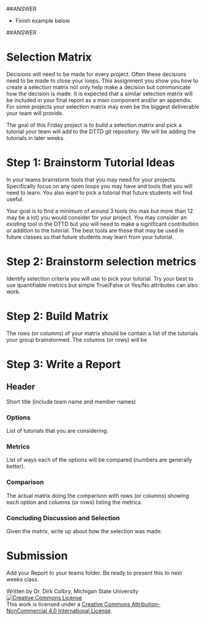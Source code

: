 ##ANSWER

- Finish example below

##ANSWER

# Selection Matrix

Decisions will need to be made for every project.  Often these decisions need to be made to close your loops.  This assignment you show you how to create a selection matrix not only help make a decision but communicate how the decision is made.  It is expected that a similar selection matrix will be included in your final report as a main component and/or an appendix.   For some projects your selection matrix may even be the biggest deliverable your team will provide.  

The goal of this Friday project is to build a selection matrix and pick a tutorial your team will add to the DTTD git repository.  We will be adding the tutorials in later weeks. 

# Step 1: Brainstorm Tutorial Ideas

In your teams brainstorm tools that you may need for your projects.  Specifically focus on any open loops you may have and tools that you will need to learn. You also want to pick a tutorial that future students will find useful. 

Your goal is to find a minimum of around 3 tools (no max but more than 12 may be a lot) you would consider for your project.  You may consider an existing tool in the DTTD but you will need to make a significant contribution or addition to the tutorial. The best tools are those that may be used in future classes so that future students may learn from your tutorial. 


# Step 2: Brainstorm selection metrics

Identify selection criteria you will use to pick your tutorial.  Try your best to use quantifiable metrics but simple True/False or Yes/No attributes can also work.  

# Step 2: Build Matrix

The rows (or columns) of your matrix should be contain a list of the tutorials your group brainstormed. The columns (or rows) will be 

# Step 3: Write a Report

## Header
Short title (include team name and member names)  

### Options
List of tutorials that you are considering. 

### Metrics 
List of ways each of the options will be compared (numbers are generally better). 

### Comparison
The actual matrix doing the comparison with rows (or columns) showing each option and columns (or rows) listing the metrics.  

### Concluding Discussion and Selection
Given the matrix, write up about how the selection was made. 


# Submission

Add your Report to your teams folder. Be ready to present this to next weeks class.

Written by Dr. Dirk Colbry, Michigan State University
<a rel="license" href="http://creativecommons.org/licenses/by-nc/4.0/"><img alt="Creative Commons License" style="border-width:0" src="https://i.creativecommons.org/l/by-nc/4.0/88x31.png" /></a><br />This work is licensed under a <a rel="license" href="http://creativecommons.org/licenses/by-nc/4.0/">Creative Commons Attribution-NonCommercial 4.0 International License</a>.
